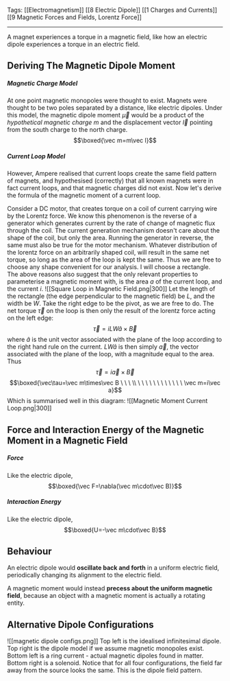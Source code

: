 Tags: [[Electromagnetism]] [[8 Electric Dipole]] [[1 Charges and Currents]] [[9 Magnetic Forces and Fields, Lorentz Force]]
___
A magnet experiences a torque in a magnetic field, like how an electric dipole experiences a torque in an electric field. 
## Deriving The Magnetic Dipole Moment 
##### Magnetic Charge Model
At one point magnetic monopoles were thought to exist. Magnets were thought to be two poles separated by a distance, like electric dipoles. Under this model, the magnetic dipole moment $\vec\mu$ would be a product of the *hypothetical magnetic charge* $m$ and the displacement vector $\vec l$ pointing from the south charge to the north charge. 
$$\boxed{\vec m=m\vec l}$$
##### Current Loop Model
However, Ampere realised that current loops create the same field pattern of magnets, and hypothesised (correctly) that all known magnets were in fact current loops, and that magnetic charges did not exist. Now let's derive the formula of the magnetic moment of a current loop.

Consider a DC motor, that creates torque on a coil of current carrying wire by the Lorentz force. We know this phenomenon is the reverse of a generator which generates current by the rate of change of magnetic flux through the coil. The current generation mechanism doesn't care about the shape of the coil, but only the area. Running the generator in reverse, the same must also be true for the motor mechanism. Whatever distribution of the lorentz force on an arbitrarily shaped coil, will result in the same net torque, so long as the area of the loop is kept the same. Thus we are free to choose any shape convenient for our analysis. I will choose a rectangle. The above reasons also suggest that the only relevant properties to parameterise a magnetic moment with, is the area $a$ of the current loop, and the current $i$. 
![[Square Loop in Magnetic Field.png|300]]
Let the length of the rectangle (the edge perpendicular to the magnetic field) be $L$, and the width be $W$. Take the right edge to be the pivot, as we are free to do. The net torque $\vec \tau$ on the loop is then only the result of the lorentz force acting on the left edge:
$$\vec \tau=iLW\hat a\times\vec B$$
where $\hat a$ is the unit vector associated with the plane of the loop according to the right hand rule on the current. $LW\hat a$ is then simply $\vec a$, the vector associated with the plane of the loop, with a magnitude equal to the area. Thus
$$\vec\tau=i\vec a\times\vec B$$
$$\boxed{\vec\tau=\vec m\times\vec B \ \ \ \\ \ \ \ \ \ \ \ \ \ \ \ \  \vec m=i\vec a}$$
Which is summarised well in this diagram:
![[Magnetic Moment Current Loop.png|300]]
## Force and Interaction Energy of the Magnetic Moment in a Magnetic Field
##### Force
Like the electric dipole, 
$$\boxed{\vec F=\nabla(\vec m\cdot\vec B)}$$
##### Interaction Energy
Like the electric dipole,
$$\boxed{U=-\vec m\cdot\vec B}$$
## Behaviour
An electric dipole would **oscillate back and forth** in a uniform electric field, periodically changing its alignment to the electric field. 

A magnetic moment would instead **precess about the uniform magnetic field**, because an object with a magnetic moment is actually a rotating entity. 
## Alternative Dipole Configurations
![[magnetic dipole configs.png]]
Top left is the idealised infinitesimal dipole. Top right is the dipole model if we assume magnetic monopoles exist. Bottom left is a ring current - actual magnetic dipoles found in matter. Bottom right is a solenoid. Notice that for all four configurations, the field far away from the source looks the same. This is the dipole field pattern. 